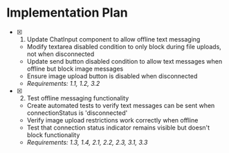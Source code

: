 # Implementation Plan

- [x] 1. Update ChatInput component to allow offline text messaging


  - Modify textarea disabled condition to only block during file uploads, not when disconnected
  - Update send button disabled condition to allow text messages when offline but block image messages
  - Ensure image upload button is disabled when disconnected
  - _Requirements: 1.1, 1.2, 3.2_

- [x] 2. Test offline messaging functionality



  - Create automated tests to verify text messages can be sent when connectionStatus is 'disconnected'
  - Verify image upload restrictions work correctly when offline
  - Test that connection status indicator remains visible but doesn't block functionality
  - _Requirements: 1.3, 1.4, 2.1, 2.2, 2.3, 3.1, 3.3_